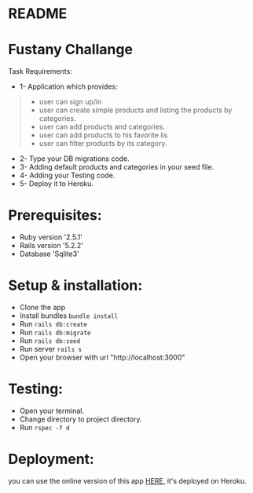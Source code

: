 # README

# Fustany Challange

Task Requirements:
- 1- Application which provides:
 >- user can sign up/in
 >- user can create simple products and listing the products by categories.
 >- user can add products and categories.
 >- user can add products to his favorite lis
 >- user can filter products by its category.

- 2- Type your DB migrations code.
- 3- Adding default products and categories in your seed file.
- 4- Adding your Testing code.
- 5- Deploy it to Heroku.

# Prerequisites:
* Ruby version '2.5.1'
* Rails version '5.2.2'
* Database 'Sqlite3'

# Setup & installation:
- Clone the app
- Install bundles `bundle install`
- Run `rails db:create`
- Run `rails db:migrate`
- Run `rails db:seed`
- Run server `rails s`
- Open your browser with url "http://localhost:3000"

# Testing:
- Open your terminal.
- Change directory to project directory.
- Run `rspec -f d`

# Deployment:
you can use the online version of this app [HERE](https://fuzzy-umberlla-challange.herokuapp.com/), it's deployed on Heroku.
